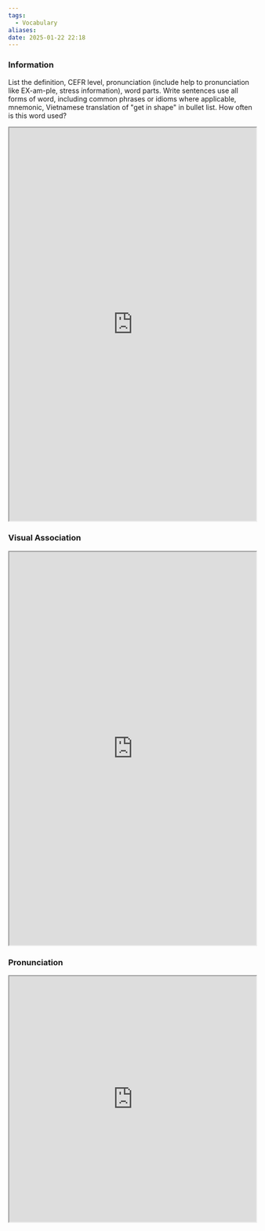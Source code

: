 ```yaml
---
tags:
  - Vocabulary
aliases:
date: 2025-01-22 22:18
---
```

### Information

List the definition, CEFR level, pronunciation (include help to pronunciation like EX-am-ple, stress information), word parts. Write sentences use all forms of word, including common phrases or idioms where applicable, mnemonic, Vietnamese translation of "get in shape" in bullet list. How often is this word used?

<iframe
    height="800"
    width="100%"
    style="padding: 0; margin: 0;"
    src="https://www.perplexity.ai">
</iframe>

### Visual Association

<iframe
    height="800"
    width="100%"
    style="padding: 0; margin: 0;"
    src="https://www.google.com/search?tbm=isch&q=get in shape">
</iframe>

### Pronunciation

<iframe
    height="500"
    width="100%"
    style="padding: 0; margin: 0;"
    src="https://www.google.com/search?q=how+to+pronounce+get in shape&hl=en">
</iframe>